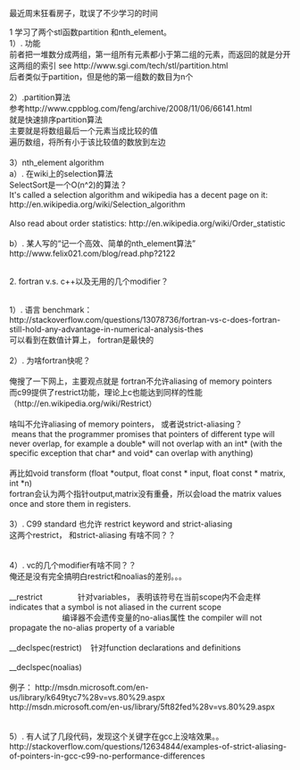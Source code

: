 <p>最近周末狂看房子，耽误了不少学习的时间</p>
<p>1 学习了两个stl函数partition 和nth_element。<br />1）. 功能<br />前者把一堆数分成两组，第一组所有元素都小于第二组的元素，而返回的就是分开这两组的索引 see http://www.sgi.com/tech/stl/partition.html<br />后者类似于partition，但是他的第一组数的数目为n个<br /><br />2）.partition算法<br />参考http://www.cppblog.com/feng/archive/2008/11/06/66141.html<br />就是快速排序partition算法<br />主要就是将数组最后一个元素当成比较的值<br />遍历数组，将所有小于该比较值的数放到左边<br /><br />3）nth_element algorithm<br />a）. 在wiki上的selection算法<br />SelectSort是一个O(n^2)的算法？<br />It's called a selection algorithm and wikipedia has a decent page on it: http://en.wikipedia.org/wiki/Selection_algorithm<br /><br />Also read about order statistics: http://en.wikipedia.org/wiki/Order_statistic<br /><br />b）. 某人写的&ldquo;记一个高效、简单的nth_element算法&rdquo;<br />http://www.felix021.com/blog/read.php?2122<br /><br /></p>
<p>2. fortran v.s. c++以及无用的几个modifier？</p>
<p><br />1）. 语言 benchmark： http://stackoverflow.com/questions/13078736/fortran-vs-c-does-fortran-still-hold-any-advantage-in-numerical-analysis-thes<br />可以看到在数值计算上， fortran是最快的<br /><br />2）. 为啥fortran快呢？<br /><br />俺搜了一下网上，主要观点就是 fortran不允许aliasing of memory pointers<br />而c99提供了restrict功能，理论上c也能达到同样的性能 （http://en.wikipedia.org/wiki/Restrict）<br /><br />啥叫不允许aliasing of memory pointers， 或者说strict-aliasing？<br />&nbsp;means that the programmer promises that pointers of different type will never overlap, for example a double* will not overlap with an int* (with the specific exception that char* and void* can overlap with anything)<br /><br />再比如void transform (float *output, float const * input, float const * matrix, int *n)<br />fortran会认为两个指针output,matrix没有重叠，所以会load the matrix values once and store them in registers.<br /><br />3）. C99 standard 也允许 restrict keyword and strict-aliasing<br />这两个restrict， 和strict-aliasing 有啥不同？？<br /><br /><br />4）. vc的几个modifier有啥不同？？<br />俺还是没有完全搞明白restrict和noalias的差别。。。<br /><br />__restrict&nbsp;&nbsp; &nbsp;&nbsp;&nbsp; &nbsp;&nbsp;&nbsp; &nbsp;&nbsp;&nbsp; &nbsp;针对variables， 表明该符号在当前scope内不会走样indicates that a symbol is not aliased in the current scope<br />&nbsp;&nbsp; &nbsp;&nbsp;&nbsp; &nbsp;&nbsp;&nbsp; &nbsp;&nbsp;&nbsp; &nbsp;&nbsp;&nbsp; &nbsp;&nbsp;&nbsp; &nbsp;编译器不会遗传变量的no-alias属性 the compiler will not propagate the no-alias property of a variable<br /><br />__declspec(restrict)&nbsp;&nbsp; &nbsp;针对function declarations and definitions<br /><br />__declspec(noalias)&nbsp;&nbsp; &nbsp;<br /><br />例子： http://msdn.microsoft.com/en-us/library/k649tyc7%28v=vs.80%29.aspx<br />http://msdn.microsoft.com/en-us/library/5ft82fed%28v=vs.80%29.aspx<br /><br /><br />5）. 有人试了几段代码，发现这个关键字在gcc上没啥效果。。<br />http://stackoverflow.com/questions/12634844/examples-of-strict-aliasing-of-pointers-in-gcc-c99-no-performance-differences<br /><br /></p>